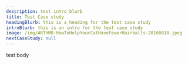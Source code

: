 ```yaml
---
description: test intro blurb
title: Test Case study
headingBlurb: this is a heading for the test case study
introBlurb: this is an intro for the test case study
image: /img/ARTHMB-HowToHelpYourCatHaveFewerHairballs-20160818.jpeg
nextCaseStudy: null
---
```

test body

